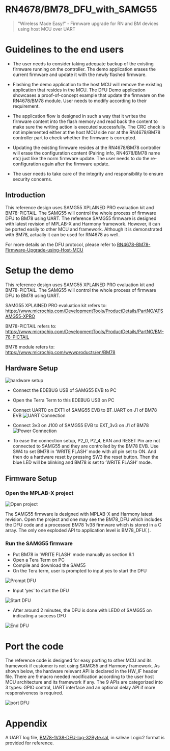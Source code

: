 # RN4678/BM78_DFU_with_SAMG55

> "Wireless Made Easy!" - Firmware upgrade for RN and BM devices using host MCU over UART

# Guidelines to the end users
                                  
-	The user needs to consider taking adequate backup of the existing firmware running on the controller. The demo application erases the current firmware and update it with the newly flashed firmware. 
-	Flashing the demo application to the host MCU will remove the existing application that resides in the MCU. The DFU Demo application showcases a proof-of-concept example that update the firmware on the RN4678/BM78 module. User needs to modify according to their requirement. 

- The application flow is designed in such a way that it writes the firmware content into the flash memory and read back the content to make sure the writing action is executed successfully. The CRC check is not implemented either at the host MCU side nor at the RN4678/BM78 controller part to check whether the firmware is corrupted. 


- Updating the existing firmware resides at the RN4678/BM78 controller will erase the configuration content (Pairing info, RN4678/BM78 name etc) just like the norm firmware update. The user needs to do the re-configuration again after the firmware update. 

- The user needs to take care of the integrity and responsibility to ensure security concerns.

## Introduction 

This reference design uses SAMG55 XPLAINED PRO evaluation kit and BM78-PICTAIL. The SAMG55 will control the whole process of firmware DFU to BM78 using UART. The reference SAMG55 firmware is designed with latest revision of MPLAB-X and Harmony framework. However, it can be ported easily to other MCU and framework. Although it is demonstrated with BM78, actually it can be used for RN4678 as well.

For more details on the DFU protocol, please refer to [RN4678-BM78-Firmware-Upgrade-using-Host-MCU](./RN4678-BM78-Firmware-Upgrade-using-Host-MCU.pdf)

# Setup the demo
This reference design uses SAMG55 XPLAINED PRO evaluation kit and BM78-PICTAIL. The SAMG55 will control the whole process of firmware DFU to BM78 using UART. 

SAMG55 XPLAINED PRO evaluation kit refers to:
https://www.microchip.com/DevelopmentTools/ProductDetails/PartNO/ATSAMG55-XPRO

BM78-PICTAIL refers to:
https://www.microchip.com/DevelopmentTools/ProductDetails/PartNO/BM-78-PICTAIL

BM78 module refers to:
https://www.microchip.com/wwwproducts/en/BM78

## Hardware Setup
![hardware setup](./images/hardware-setup.png "hardware setup")
- Connect the EDEBUG USB of SAMG55 EVB to PC
- Open the Terra Term to this EDEBUG USB on PC
- Connect UART0 on EXT1 of SAMG55 EVB to BT_UART on J1 of BM78 EVB
![UART Connection](./images/UART-connection.png "UART Connection")

- Connect 3v3 on J100 of SAMG55 EVB to EXT_3v3 on J1 of BM78
![Power Connection](./images/Power-connection.png "Power Connection")

- To ease the connection setup, P2_0, P2_4, EAN and RESET Pin are not connected to SAMG55 and they are controlled by the BM78 EVB.
Use SW4 to set BM78 in ‘WRITE FLASH’ mode with all pin set to ON. And then do a hardware reset by pressing SW3 the reset button. Then the blue LED will be blinking and BM78 is set to ‘WRITE FLASH’ mode.


## Firmware Setup
### Open the MPLAB-X project
![Open project](./images/Open-project.png "Open project")

The SAMG55 firmware is designed with MPLAB-X and Harmony latest revision. Open the project and one may see the BM78_DFU which includes the DFU code and a processed BM78 1v38 firmware which is stored in a C array. The only one exploded API to application level is BM78_DFU( ).

### Run the SAMG55 firmware

- Put BM78 in ‘WRITE FLASH’ mode manually as section 6.1
- Open a Tera Term on PC
- Compile and download the SAM55
- On the Tera term, user is prompted to input yes to start the DFU

![Prompt DFU](./images/prompt-DFU.png "prompt DFU")

- Input ‘yes’ to start the DFU

![Start DFU](./images/start-DFU.png "start DFU")

- After around 2 minutes, the DFU is done with LED0 of SAMG55 on indicating a success DFU

![End DFU](./images/end-DFU.png "end DFU")

# Port the code

The reference code is designed for easy porting to other MCU and its framework if customer is not using SAMG55 and Harmony framework.
As shown below, the hardware relevant API is declared in the HW_IF header file. There are 9 macro needed modification according to the user host MCU architecture and its framework if any. The 9 APIs are categorized into 3 types: GPIO control, UART interface and an optional delay API if more responsiveness is required.

![port DFU](./images/port-DFU.png "port DFU")

# Appendix

A UART log file, [BM78-1V38-DFU-log-32Byte.sal](./BM78-1V38-DFU-log-32Byte.sal), in saleae Logic2 format is provided for reference. 

